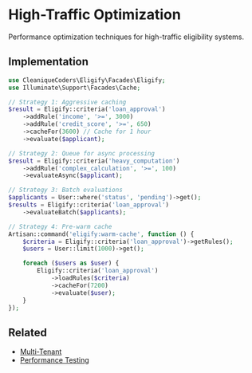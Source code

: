 # High-Traffic Optimization

Performance optimization techniques for high-traffic eligibility systems.

## Implementation

```php
use CleaniqueCoders\Eligify\Facades\Eligify;
use Illuminate\Support\Facades\Cache;

// Strategy 1: Aggressive caching
$result = Eligify::criteria('loan_approval')
    ->addRule('income', '>=', 3000)
    ->addRule('credit_score', '>=', 650)
    ->cacheFor(3600) // Cache for 1 hour
    ->evaluate($applicant);

// Strategy 2: Queue for async processing
$result = Eligify::criteria('heavy_computation')
    ->addRule('complex_calculation', '>=', 100)
    ->evaluateAsync($applicant);

// Strategy 3: Batch evaluations
$applicants = User::where('status', 'pending')->get();
$results = Eligify::criteria('loan_approval')
    ->evaluateBatch($applicants);

// Strategy 4: Pre-warm cache
Artisan::command('eligify:warm-cache', function () {
    $criteria = Eligify::criteria('loan_approval')->getRules();
    $users = User::limit(1000)->get();

    foreach ($users as $user) {
        Eligify::criteria('loan_approval')
            ->loadRules($criteria)
            ->cacheFor(7200)
            ->evaluate($user);
    }
});
```

## Related

- [Multi-Tenant](multi-tenant.md)
- [Performance Testing](../../09-testing/performance-testing.md)
